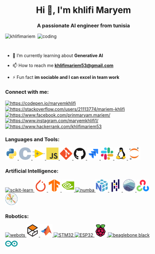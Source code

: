 

<h1 align="center">Hi 👋, I'm khlifi Maryem</h1>
<h3 align="center">A passionate AI engineer from tunisia</h3>
<img align="right" alt="coding" width="400" src="https://www.itprotoday.com/sites/itprotoday.com/files/styles/article_featured_retina/public/JavaScript-code.jpg?itok=1Wia7hH0" >

<p align="left"> <img src="https://komarev.com/ghpvc/?username=khlifimariem&label=Profile%20views&color=0e75b6&style=flat" alt="khlifimariem" /> </p>

<p align="left"> <a href="https://twitter.com/" target="blank"><img src="https://img.shields.io/twitter/follow/?logo=twitter&style=for-the-badge" alt="" /></a> </p>

- 🌱 I’m currently learning about **Generative AI**

- 📫 How to reach me **khlifimariem53@gmail.com**

- ⚡ Fun fact **im sociable and I can excel in team work**

<h3 align="left">Connect with me:</h3>
<p align="left">
<a href="https://codepen.io/https://codepen.io/maryemkhlifi" target="blank"><img align="center" src="https://raw.githubusercontent.com/rahuldkjain/github-profile-readme-generator/master/src/images/icons/Social/codepen.svg" alt="https://codepen.io/maryemkhlifi" height="30" width="40" /></a>
<a href="https://stackoverflow.com/users/https://stackoverflow.com/users/21113774/mariem-khlifi" target="blank"><img align="center" src="https://raw.githubusercontent.com/rahuldkjain/github-profile-readme-generator/master/src/images/icons/Social/stack-overflow.svg" alt="https://stackoverflow.com/users/21113774/mariem-khlifi" height="30" width="40" /></a>
<a href="https://fb.com/https://www.facebook.com/prinmaryam.mariem/" target="blank"><img align="center" src="https://raw.githubusercontent.com/rahuldkjain/github-profile-readme-generator/master/src/images/icons/Social/facebook.svg" alt="https://www.facebook.com/prinmaryam.mariem/" height="30" width="40" /></a>
<a href="https://instagram.com/https://www.instagram.com/maryemkhlifi1/" target="blank"><img align="center" src="https://raw.githubusercontent.com/rahuldkjain/github-profile-readme-generator/master/src/images/icons/Social/instagram.svg" alt="https://www.instagram.com/maryemkhlifi1/" height="30" width="40" /></a>
<a href="https://www.hackerrank.com/https://www.hackerrank.com/khlifimariem53" target="blank"><img align="center" src="https://raw.githubusercontent.com/rahuldkjain/github-profile-readme-generator/master/src/images/icons/Social/hackerrank.svg" alt="https://www.hackerrank.com/khlifimariem53" height="30" width="40" /></a>
</p>

<h3 align="left">Languages and Tools:</h3>
<p align="left"> 
  <a href="https://www.python.org" target="_blank" rel="noreferrer"> 
    <img src="https://raw.githubusercontent.com/devicons/devicon/master/icons/python/python-original.svg" alt="python" width="40" height="40"/> 
  </a> 
  <a href="https://www.cprogramming.com/" target="_blank" rel="noreferrer"> 
    <img src="https://raw.githubusercontent.com/devicons/devicon/master/icons/c/c-original.svg" alt="c" width="40" height="40"/> 
   
  </a> 
  <a href="https://www.labview.com/" target="_blank" rel="noreferrer"> 
    <img src="https://raw.githubusercontent.com/devicons/devicon/master/icons/labview/labview-original.svg" alt="labview" width="40" height="40"/> 
  </a> 
  <a href="https://developer.mozilla.org/en-US/docs/Web/JavaScript" target="_blank" rel="noreferrer"> 
    <img src="https://raw.githubusercontent.com/devicons/devicon/master/icons/javascript/javascript-original.svg" alt="javascript" width="40" height="40"/> 
  </a> 
  <a href="https://git-scm.com/" target="_blank" rel="noreferrer"> 
    <img src="https://raw.githubusercontent.com/devicons/devicon/master/icons/git/git-original.svg" alt="git" width="40" height="40"/> 
  </a> 
  <a href="https://github.com/" target="_blank" rel="noreferrer"> 
    <img src="https://raw.githubusercontent.com/devicons/devicon/master/icons/github/github-original.svg" alt="github" width="40" height="40"/> 
  </a> 
  <a href="https://www.atlassian.com/software/jira" target="_blank" rel="noreferrer"> 
    <img src="https://raw.githubusercontent.com/devicons/devicon/master/icons/jira/jira-original.svg" alt="jira" width="40" height="40"/> 
  </a> 
  <a href="https://slack.com/" target="_blank" rel="noreferrer"> 
    <img src="https://raw.githubusercontent.com/devicons/devicon/master/icons/slack/slack-original.svg" alt="slack" width="40" height="40"/> 
  </a> 
  <a href="https://www.linux.org/" target="_blank" rel="noreferrer"> 
    <img src="https://raw.githubusercontent.com/devicons/devicon/master/icons/linux/linux-original.svg" alt="linux" width="40" height="40"/> 
  </a> 
  <a href="https://jupyter.org/" target="_blank" rel="noreferrer"> 
    <img src="https://raw.githubusercontent.com/devicons/devicon/master/icons/jupyter/jupyter-original.svg" alt="jupyter" width="40" height="40"/> 
  </a> 
</p>

<h3 align="left">Artificial Intelligence:</h3>
<p align="left"> 
  <a href="https://scikit-learn.org/" target="_blank" rel="noreferrer"> 
    <img src="https://raw.githubusercontent.com/devicons/devicon/master/icons/scikit/scikit-original.svg" alt="scikit-learn" width="40" height="40"/> 
  </a> 
  <a href="https://pytorch.org/" target="_blank" rel="noreferrer"> 
    <img src="https://raw.githubusercontent.com/devicons/devicon/master/icons/pytorch/pytorch-original.svg" alt="pytorch" width="40" height="40"/> 
  </a> 
  <a href="https://www.tensorflow.org/" target="_blank" rel="noreferrer"> 
    <img src="https://raw.githubusercontent.com/devicons/devicon/master/icons/tensorflow/tensorflow-original.svg" alt="tensorflow" width="40" height="40"/> 
  </a> 
  <a href="https://www.nvidia.com/en-us/cuda/" target="_blank" rel="noreferrer"> 
    <img src="https://raw.githubusercontent.com/devicons/devicon/master/icons/cuda/cuda-original.svg" alt="cuda" width="40" height="40"/> 
  </a> 
  <a href="https://numba.pydata.org/" target="_blank" rel="noreferrer"> 
    <img src="https://raw.githubusercontent.com/devicons/devicon/master/icons/numba/numba-original.svg" alt="numba" width="40" height="40"/> 
  </a> 
  <a href="https://numpy.org/" target="_blank" rel="noreferrer"> 
    <img src="https://raw.githubusercontent.com/devicons/devicon/master/icons/numpy/numpy-original.svg" alt="numpy" width="40" height="40"/> 
  </a> 
  <a href="https://pandas.pydata.org/" target="_blank" rel="noreferrer"> 
    <img src="https://raw.githubusercontent.com/devicons/devicon/master/icons/pandas/pandas-original.svg" alt="pandas" width="40" height="40"/> 
  </a> 
  <a href="https://seaborn.pydata.org/" target="_blank" rel="noreferrer"> 
    <img src="https://raw.githubusercontent.com/devicons/devicon/master/icons/seaborn/seaborn-original.svg" alt="seaborn" width="40" height="40"/> 
  </a> 
  <a href="https://opencv.org/" target="_blank" rel="noreferrer"> 
    <img src="https://raw.githubusercontent.com/devicons/devicon/master/icons/opencv/opencv-original.svg" alt="opencv" width="40" height="40"/> 
  </a> 
  <a href="https://matplotlib.org/" target="_blank" rel="noreferrer"> 
    <img src="https://raw.githubusercontent.com/devicons/devicon/master/icons/matplotlib/matplotlib-original.svg" alt="matplotlib" width="40" height="40"/> 
  </a> 
</p>

<h3 align="left">Robotics:</h3>
<p align="left"> 
  <a href="https://www.webots.org/" target="_blank" rel="noreferrer"> 
    <img src="https://raw.githubusercontent.com/devicons/devicon/master/icons/webots/webots-original.svg" alt="webots" width="40" height="40"/> 
  </a> 
  <a href="https://gazebosim.org/" target="_blank" rel="noreferrer"> 
    <img src="https://raw.githubusercontent.com/devicons/devicon/master/icons/gazebo/gazebo-original.svg" alt="gazebo" width="40" height="40"/> 
  </a> 
  <a href="https://www.mathworks.com/products/matlab.html" target="_blank" rel="noreferrer"> 
    <img src="https://raw.githubusercontent.com/devicons/devicon/master/icons/matlab/matlab-original.svg" alt="matlab" width="40" height="40"/> 
  </a> 
  <a href="https://www.st.com/en/microcontrollers/stm32.html" target="_blank" rel="noreferrer"> 
    <img src="https://raw.githubusercontent.com/devicons/devicon/master/icons/stm32/stm32-original.svg" alt="STM32" width="40" height="40"/> 
  </a> 
  <a href="https://www.espressif.com/en/products/hardware/esp32/overview" target="_blank" rel="noreferrer"> 
    <img src="https://raw.githubusercontent.com/devicons/devicon/master/icons/esp32/esp32-original.svg" alt="ESP32" width="40" height="40"/> 
  </a> 
  <a href="https://www.raspberrypi.org/" target="_blank" rel="noreferrer"> 
    <img src="https://raw.githubusercontent.com/devicons/devicon/master/icons/raspberrypi/raspberrypi-original.svg" alt="Raspberry Pi" width="40" height="40"/> 
  </a> 
  <a href="https://beagleboard.org/" target="_blank" rel="noreferrer"> 
    <img src="https://raw.githubusercontent.com/devicons/devicon/master/icons/beaglebone/beaglebone-original.svg" alt="beaglebone black" width="40" height="40"/> 
  </a> 
  <a href="https://www.arduino.cc/" target="_blank" rel="noreferrer"> 
    <img src="https://raw.githubusercontent.com/devicons/devicon/master/icons/arduino/arduino-original.svg" alt="arduino" width="40" height="40"/> 
  </a> 
</p>


